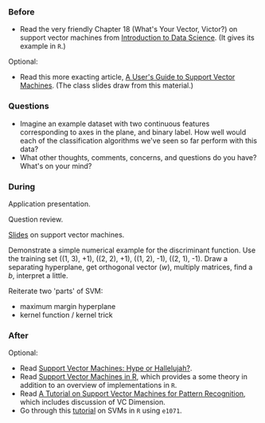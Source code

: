 ### Before

 * Read the very friendly Chapter 18 (What's Your Vector, Victor?) on support vector machines from [Introduction to Data Science](http://jsresearch.net/). (It gives its example in `R`.)

Optional:

* Read this more exacting article, [A User's Guide to Support Vector Machines](http://pyml.sourceforge.net/doc/howto.pdf). (The class slides draw from this material.)


### Questions

 * Imagine an example dataset with two continuous features corresponding to axes in the plane, and binary label. How well would each of the classification algorithms we've seen so far perform with this data?
 * What other thoughts, comments, concerns, and questions do you have? What's on your mind?


### During

Application presentation.

Question review.

[Slides](slides.pdf) on support vector machines.

Demonstrate a simple numerical example for the discriminant function. Use the training set ((1, 3), +1), ((2, 2), +1), ((1, 2), -1), ((2, 1), -1). Draw a separating hyperplane, get orthogonal vector (_w_), multiply matrices, find a _b_, interpret a little.

Reiterate two 'parts' of SVM:
 * maximum margin hyperplane
 * kernel function / kernel trick


### After

Optional:

 * Read [Support Vector Machines: Hype or Hallelujah?](http://www.bioconductor.org/help/course-materials/2008/BioC2008/labs/ml/ML1.pdf).
 * Read [Support Vector Machines in R](http://www.jstatsoft.org/v15/i09/paper), which provides a some theory in addition to an overview of implementations in `R`.
 * Read [A Tutorial on Support Vector Machines for Pattern
Recognition](https://web.archive.org/web/20120105072605/http://www.umiacs.umd.edu/~joseph/support-vector-machines4.pdf), which includes discussion of VC Dimension.
 * Go through this [tutorial](http://www.louisaslett.com/Courses/Data_Mining/ST4003-Lab7-Introduction_to_Support_Vector_Machines.pdf) on SVMs in `R` using `e1071`.
